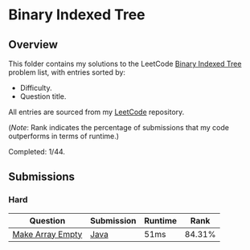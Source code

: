 # Binary Indexed Tree

## Overview
This folder contains my solutions to the LeetCode [Binary Indexed Tree](https://leetcode.com/problem-list/binary-indexed-tree/) problem list,
with entries sorted by:
- Difficulty.
- Question title.

All entries are sourced from my [LeetCode](https://github.com/shumarb/leetcode) repository.

(*Note*: Rank indicates the percentage of submissions that my code outperforms in terms of runtime.)

Completed: 1/44.

## Submissions
### Hard
| Question                                                                        | Submission                                                                                             | Runtime | Rank   |
|---------------------------------------------------------------------------------|--------------------------------------------------------------------------------------------------------|---------|--------|
| [Make Array Empty](https://leetcode.com/problems/make-array-empty/description/) | [Java](https://github.com/shumarb/leetcode/blob/main/submissions/MakeArrayEmpty.java)                  | 51ms    | 84.31% |
